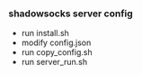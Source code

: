 ### shadowsocks server config
* run install.sh
* modify config.json
* run copy_config.sh
* run server_run.sh
